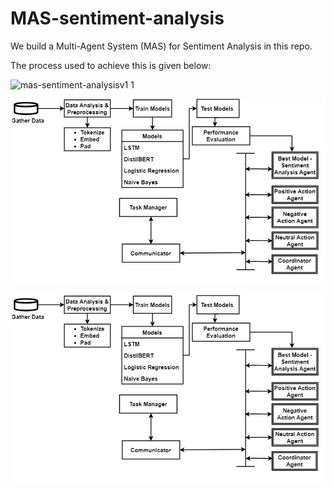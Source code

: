 # MAS-sentiment-analysis
We build a Multi-Agent System (MAS) for Sentiment Analysis in this repo.

The process used to achieve this is given below:


![mas-sentiment-analysisv1 1](https://github.com/user-attachments/assets/f532a6da-5c2f-4866-9617-d7de864143a2)

![Methodology](images/mas-sentiment-analysisv1.png)


![Methodology](./images/mas-sentiment-analysisv1.png)

